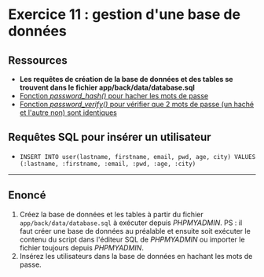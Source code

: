 # Exercice 11 : gestion d'une base de données

## Ressources

- **Les requêtes de création de la base de données et des tables se trouvent dans le fichier app/back/data/database.sql**
- [Fonction *password_hash()* pour hacher les mots de passe](https://www.php.net/manual/fr/function.password-hash)
- [Fonction *password_verify()* pour vérifier que 2 mots de passe (un haché et l'autre non) sont identiques](https://www.php.net/manual/fr/function.password-verify.php)

## Requêtes SQL pour insérer un utilisateur

- `INSERT INTO user(lastname, firstname, email, pwd, age, city) VALUES (:lastname, :firstname, :email, :pwd, :age, :city)`

---

## Enoncé

1. Créez la base de données et les tables à partir du fichier `app/back/data/database.sql` à exécuter depuis *PHPMYADMIN*.
PS : il faut créer une base de données au préalable et ensuite soit exécuter le contenu du script dans l'éditeur SQL de *PHPMYADMIN* ou importer le fichier toujours depuis *PHPMYADMIN*. 
2. Insérez les utilisateurs dans la base de données en hachant les mots de passe.